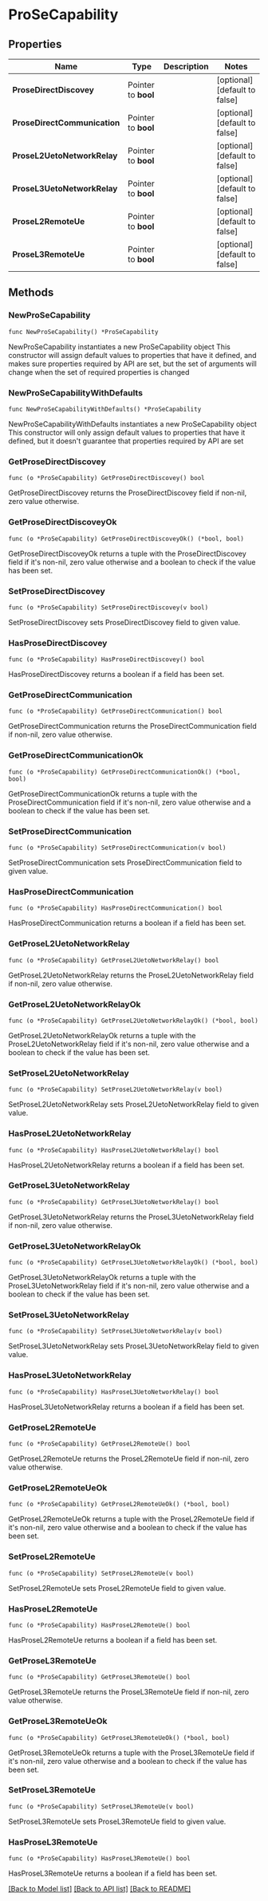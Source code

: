 # ProSeCapability

## Properties

Name | Type | Description | Notes
------------ | ------------- | ------------- | -------------
**ProseDirectDiscovey** | Pointer to **bool** |  | [optional] [default to false]
**ProseDirectCommunication** | Pointer to **bool** |  | [optional] [default to false]
**ProseL2UetoNetworkRelay** | Pointer to **bool** |  | [optional] [default to false]
**ProseL3UetoNetworkRelay** | Pointer to **bool** |  | [optional] [default to false]
**ProseL2RemoteUe** | Pointer to **bool** |  | [optional] [default to false]
**ProseL3RemoteUe** | Pointer to **bool** |  | [optional] [default to false]

## Methods

### NewProSeCapability

`func NewProSeCapability() *ProSeCapability`

NewProSeCapability instantiates a new ProSeCapability object
This constructor will assign default values to properties that have it defined,
and makes sure properties required by API are set, but the set of arguments
will change when the set of required properties is changed

### NewProSeCapabilityWithDefaults

`func NewProSeCapabilityWithDefaults() *ProSeCapability`

NewProSeCapabilityWithDefaults instantiates a new ProSeCapability object
This constructor will only assign default values to properties that have it defined,
but it doesn't guarantee that properties required by API are set

### GetProseDirectDiscovey

`func (o *ProSeCapability) GetProseDirectDiscovey() bool`

GetProseDirectDiscovey returns the ProseDirectDiscovey field if non-nil, zero value otherwise.

### GetProseDirectDiscoveyOk

`func (o *ProSeCapability) GetProseDirectDiscoveyOk() (*bool, bool)`

GetProseDirectDiscoveyOk returns a tuple with the ProseDirectDiscovey field if it's non-nil, zero value otherwise
and a boolean to check if the value has been set.

### SetProseDirectDiscovey

`func (o *ProSeCapability) SetProseDirectDiscovey(v bool)`

SetProseDirectDiscovey sets ProseDirectDiscovey field to given value.

### HasProseDirectDiscovey

`func (o *ProSeCapability) HasProseDirectDiscovey() bool`

HasProseDirectDiscovey returns a boolean if a field has been set.

### GetProseDirectCommunication

`func (o *ProSeCapability) GetProseDirectCommunication() bool`

GetProseDirectCommunication returns the ProseDirectCommunication field if non-nil, zero value otherwise.

### GetProseDirectCommunicationOk

`func (o *ProSeCapability) GetProseDirectCommunicationOk() (*bool, bool)`

GetProseDirectCommunicationOk returns a tuple with the ProseDirectCommunication field if it's non-nil, zero value otherwise
and a boolean to check if the value has been set.

### SetProseDirectCommunication

`func (o *ProSeCapability) SetProseDirectCommunication(v bool)`

SetProseDirectCommunication sets ProseDirectCommunication field to given value.

### HasProseDirectCommunication

`func (o *ProSeCapability) HasProseDirectCommunication() bool`

HasProseDirectCommunication returns a boolean if a field has been set.

### GetProseL2UetoNetworkRelay

`func (o *ProSeCapability) GetProseL2UetoNetworkRelay() bool`

GetProseL2UetoNetworkRelay returns the ProseL2UetoNetworkRelay field if non-nil, zero value otherwise.

### GetProseL2UetoNetworkRelayOk

`func (o *ProSeCapability) GetProseL2UetoNetworkRelayOk() (*bool, bool)`

GetProseL2UetoNetworkRelayOk returns a tuple with the ProseL2UetoNetworkRelay field if it's non-nil, zero value otherwise
and a boolean to check if the value has been set.

### SetProseL2UetoNetworkRelay

`func (o *ProSeCapability) SetProseL2UetoNetworkRelay(v bool)`

SetProseL2UetoNetworkRelay sets ProseL2UetoNetworkRelay field to given value.

### HasProseL2UetoNetworkRelay

`func (o *ProSeCapability) HasProseL2UetoNetworkRelay() bool`

HasProseL2UetoNetworkRelay returns a boolean if a field has been set.

### GetProseL3UetoNetworkRelay

`func (o *ProSeCapability) GetProseL3UetoNetworkRelay() bool`

GetProseL3UetoNetworkRelay returns the ProseL3UetoNetworkRelay field if non-nil, zero value otherwise.

### GetProseL3UetoNetworkRelayOk

`func (o *ProSeCapability) GetProseL3UetoNetworkRelayOk() (*bool, bool)`

GetProseL3UetoNetworkRelayOk returns a tuple with the ProseL3UetoNetworkRelay field if it's non-nil, zero value otherwise
and a boolean to check if the value has been set.

### SetProseL3UetoNetworkRelay

`func (o *ProSeCapability) SetProseL3UetoNetworkRelay(v bool)`

SetProseL3UetoNetworkRelay sets ProseL3UetoNetworkRelay field to given value.

### HasProseL3UetoNetworkRelay

`func (o *ProSeCapability) HasProseL3UetoNetworkRelay() bool`

HasProseL3UetoNetworkRelay returns a boolean if a field has been set.

### GetProseL2RemoteUe

`func (o *ProSeCapability) GetProseL2RemoteUe() bool`

GetProseL2RemoteUe returns the ProseL2RemoteUe field if non-nil, zero value otherwise.

### GetProseL2RemoteUeOk

`func (o *ProSeCapability) GetProseL2RemoteUeOk() (*bool, bool)`

GetProseL2RemoteUeOk returns a tuple with the ProseL2RemoteUe field if it's non-nil, zero value otherwise
and a boolean to check if the value has been set.

### SetProseL2RemoteUe

`func (o *ProSeCapability) SetProseL2RemoteUe(v bool)`

SetProseL2RemoteUe sets ProseL2RemoteUe field to given value.

### HasProseL2RemoteUe

`func (o *ProSeCapability) HasProseL2RemoteUe() bool`

HasProseL2RemoteUe returns a boolean if a field has been set.

### GetProseL3RemoteUe

`func (o *ProSeCapability) GetProseL3RemoteUe() bool`

GetProseL3RemoteUe returns the ProseL3RemoteUe field if non-nil, zero value otherwise.

### GetProseL3RemoteUeOk

`func (o *ProSeCapability) GetProseL3RemoteUeOk() (*bool, bool)`

GetProseL3RemoteUeOk returns a tuple with the ProseL3RemoteUe field if it's non-nil, zero value otherwise
and a boolean to check if the value has been set.

### SetProseL3RemoteUe

`func (o *ProSeCapability) SetProseL3RemoteUe(v bool)`

SetProseL3RemoteUe sets ProseL3RemoteUe field to given value.

### HasProseL3RemoteUe

`func (o *ProSeCapability) HasProseL3RemoteUe() bool`

HasProseL3RemoteUe returns a boolean if a field has been set.


[[Back to Model list]](../README.md#documentation-for-models) [[Back to API list]](../README.md#documentation-for-api-endpoints) [[Back to README]](../README.md)


